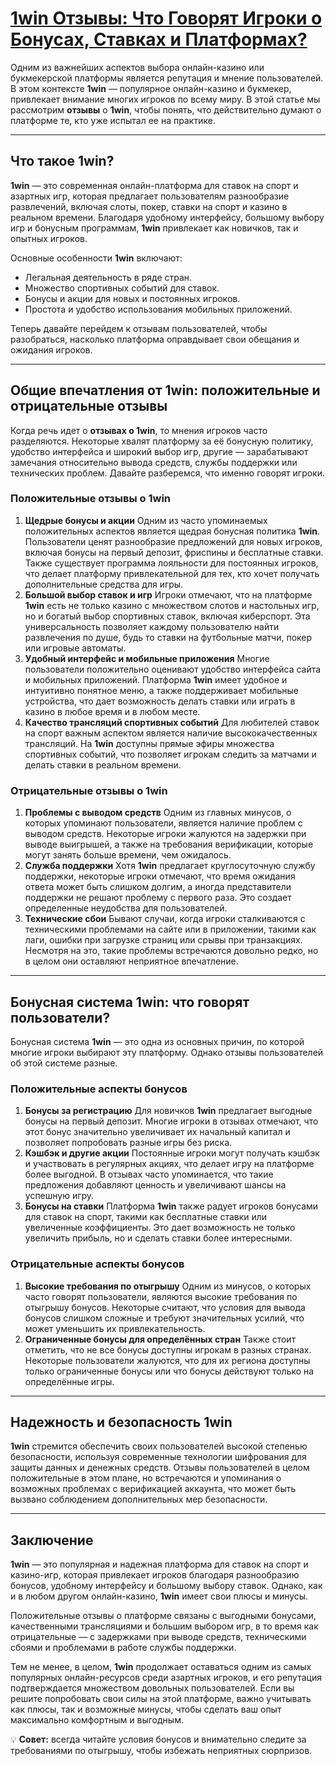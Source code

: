 # [1win Отзывы: Что Говорят Игроки о Бонусах, Ставках и Платформах?](https://brandplay.link/9sD8CZLQ)

Одним из важнейших аспектов выбора онлайн-казино или букмекерской платформы является репутация и мнение пользователей. В этом контексте **1win** — популярное онлайн-казино и букмекер, привлекает внимание многих игроков по всему миру. В этой статье мы рассмотрим **отзывы** о **1win**, чтобы понять, что действительно думают о платформе те, кто уже испытал ее на практике.

***

## Что такое 1win?

**1win** — это современная онлайн-платформа для ставок на спорт и азартных игр, которая предлагает пользователям разнообразие развлечений, включая слоты, покер, ставки на спорт и казино в реальном времени. Благодаря удобному интерфейсу, большому выбору игр и бонусным программам, **1win** привлекает как новичков, так и опытных игроков.

Основные особенности **1win** включают:

* Легальная деятельность в ряде стран.
* Множество спортивных событий для ставок.
* Бонусы и акции для новых и постоянных игроков.
* Простота и удобство использования мобильных приложений.

Теперь давайте перейдем к отзывам пользователей, чтобы разобраться, насколько платформа оправдывает свои обещания и ожидания игроков.

***

## Общие впечатления от 1win: положительные и отрицательные отзывы

Когда речь идет о **отзывах о 1win**, то мнения игроков часто разделяются. Некоторые хвалят платформу за её бонусную политику, удобство интерфейса и широкий выбор игр, другие — зарабатывают замечания относительно вывода средств, службы поддержки или технических проблем. Давайте разберемся, что именно говорят игроки.

### Положительные отзывы о 1win

1. **Щедрые бонусы и акции** Одним из часто упоминаемых положительных аспектов является щедрая бонусная политика **1win**. Пользователи ценят разнообразие предложений для новых игроков, включая бонусы на первый депозит, фриспины и бесплатные ставки. Также существует программа лояльности для постоянных игроков, что делает платформу привлекательной для тех, кто хочет получать дополнительные средства для игры.
2. **Большой выбор ставок и игр** Игроки отмечают, что на платформе **1win** есть не только казино с множеством слотов и настольных игр, но и богатый выбор спортивных ставок, включая киберспорт. Эта универсальность позволяет каждому пользователю найти развлечения по душе, будь то ставки на футбольные матчи, покер или игровые автоматы.
3. **Удобный интерфейс и мобильные приложения** Многие пользователи положительно оценивают удобство интерфейса сайта и мобильных приложений. Платформа **1win** имеет удобное и интуитивно понятное меню, а также поддерживает мобильные устройства, что дает возможность делать ставки или играть в казино в любое время и в любом месте.
4. **Качество трансляций спортивных событий** Для любителей ставок на спорт важным аспектом является наличие высококачественных трансляций. На **1win** доступны прямые эфиры множества спортивных событий, что позволяет игрокам следить за матчами и делать ставки в реальном времени.

### Отрицательные отзывы о 1win

1. **Проблемы с выводом средств** Одним из главных минусов, о которых упоминают пользователи, является наличие проблем с выводом средств. Некоторые игроки жалуются на задержки при выводе выигрышей, а также на требования верификации, которые могут занять больше времени, чем ожидалось.
2. **Служба поддержки** Хотя **1win** предлагает круглосуточную службу поддержки, некоторые игроки отмечают, что время ожидания ответа может быть слишком долгим, а иногда представители поддержки не решают проблему с первого раза. Это создает определенные неудобства для пользователей.
3. **Технические сбои** Бывают случаи, когда игроки сталкиваются с техническими проблемами на сайте или в приложении, такими как лаги, ошибки при загрузке страниц или срывы при транзакциях. Несмотря на это, такие проблемы встречаются довольно редко, но в целом они оставляют неприятное впечатление.

***

## Бонусная система 1win: что говорят пользователи?

Бонусная система **1win** — это одна из основных причин, по которой многие игроки выбирают эту платформу. Однако отзывы пользователей об этой системе разные.

### Положительные аспекты бонусов

1. **Бонусы за регистрацию** Для новичков **1win** предлагает выгодные бонусы на первый депозит. Многие игроки в отзывах отмечают, что этот бонус значительно увеличивает их начальный капитал и позволяет попробовать разные игры без риска.
2. **Кэшбэк и другие акции** Постоянные игроки могут получать кэшбэк и участвовать в регулярных акциях, что делает игру на платформе более выгодной. В отзывах часто упоминается, что такие предложения добавляют ценность и увеличивают шансы на успешную игру.
3. **Бонусы на ставки** Платформа **1win** также радует игроков бонусами для ставок на спорт, такими как бесплатные ставки или увеличенные коэффициенты. Это дает возможность не только увеличить прибыль, но и сделать ставки более интересными.

### Отрицательные аспекты бонусов

1. **Высокие требования по отыгрышу** Одним из минусов, о которых часто говорят пользователи, являются высокие требования по отыгрышу бонусов. Некоторые считают, что условия для вывода бонусов слишком сложные и требуют значительных усилий, что может уменьшить их привлекательность.
2. **Ограниченные бонусы для определённых стран** Также стоит отметить, что не все бонусы доступны игрокам в разных странах. Некоторые пользователи жалуются, что для их региона доступны только ограниченные бонусы или что бонусы действуют только на определённые игры.

***

## Надежность и безопасность 1win

**1win** стремится обеспечить своих пользователей высокой степенью безопасности, используя современные технологии шифрования для защиты данных и денежных средств. Отзывы пользователей в целом положительные в этом плане, но встречаются и упоминания о возможных проблемах с верификацией аккаунта, что может быть вызвано соблюдением дополнительных мер безопасности.

***

## Заключение

**1win** — это популярная и надежная платформа для ставок на спорт и казино-игр, которая привлекает игроков благодаря разнообразию бонусов, удобному интерфейсу и большому выбору ставок. Однако, как и в любом другом онлайн-казино, **1win** имеет свои плюсы и минусы.

Положительные отзывы о платформе связаны с выгодными бонусами, качественными трансляциями и большим выбором игр, в то время как отрицательные — с задержками при выводе средств, техническими сбоями и проблемами в работе службы поддержки.

Тем не менее, в целом, **1win** продолжает оставаться одним из самых популярных онлайн-ресурсов среди азартных игроков, и его репутация подтверждается множеством довольных пользователей. Если вы решите попробовать свои силы на этой платформе, важно учитывать как плюсы, так и возможные минусы, чтобы сделать ваш опыт максимально комфортным и выгодным.

💡 **Совет:** всегда читайте условия бонусов и внимательно следите за требованиями по отыгрышу, чтобы избежать неприятных сюрпризов.
